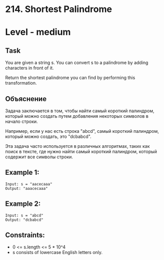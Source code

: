 # 214. Shortest Palindrome


# Level - medium


## Task
You are given a string s. You can convert s to a
palindrome
by adding characters in front of it.

Return the shortest palindrome you can find by performing this transformation.


## Объяснение
Задача заключается в том, чтобы найти самый короткий палиндром, 
который можно создать путем добавления некоторых символов в начало строки.

Например, если у нас есть строка "abcd", самый короткий палиндром, который можно создать, это "dcbabcd".

Эта задача часто используется в различных алгоритмах, таких как поиск в тексте, 
где нужно найти самый короткий палиндром, который содержит все символы строки.


## Example 1:
````
Input: s = "aacecaaa"
Output: "aaacecaaa"
````


## Example 2:
````
Input: s = "abcd"
Output: "dcbabcd"
````


## Constraints:
- 0 <= s.length <= 5 * 10^4
- s consists of lowercase English letters only.